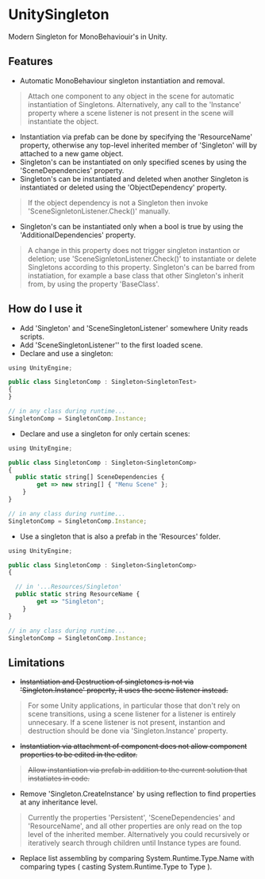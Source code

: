 # UnitySingleton
Modern Singleton for MonoBehaviouir's in Unity.

## Features
- Automatic MonoBehaviour singleton instantiation and removal.
> Attach one component to any object in the scene for automatic instantiation of Singletons. Alternatively, any call to the 'Instance' property where a scene listener is not present in the scene will instantiate the object.
- Instantiation via prefab can be done by specifying the 'ResourceName' property, otherwise any top-level inherited member of 'Singleton' will by attached to a new game object.
- Singleton's can be instantiated on only specified scenes by using the 'SceneDependencies' property.
- Singleton's can be instantiated and deleted when another Singleton is instantiated or deleted using the 'ObjectDependency' property.
> If the object dependency is not a Singleton then invoke 'SceneSignletonListener.Check()' manually.
- Singleton's can be instantiated only when a bool is true by using the 'AdditionalDependencies' property.
> A change in this property does not trigger singleton instantion or deletion; use 'SceneSignletonListener.Check()' to instantiate or delete Singletons according to this property.
> Singleton's can be barred from instatiation, for example a base class that other Singleton's inherit from, by using the property 'BaseClass'.

## How do I use it
- Add 'Singleton' and 'SceneSingletonListener' somewhere Unity reads scripts.
- Add 'SceneSingletonListener'' to the first loaded scene.
- Declare and use a singleton:
```javascript
using UnityEngine;

public class SingletonComp : Singleton<SingletonTest>
{
}

// in any class during runtime...
SingletonComp = SingletonComp.Instance;
```
- Declare and use a singleton for only certain scenes:
```javascript
using UnityEngine;

public class SingletonComp : Singleton<SingletonComp>
{
  public static string[] SceneDependencies {
        get => new string[] { "Menu Scene" };
    }
}

// in any class during runtime...
SingletonComp = SingletonComp.Instance;
```
- Use a singleton that is also a prefab in the 'Resources' folder.
```javascript
using UnityEngine;

public class SingletonComp : Singleton<SingletonComp>
{

  // in '...Resources/Singleton'
  public static string ResourceName {
        get => "Singleton";
    }
}

// in any class during runtime...
SingletonComp = SingletonComp.Instance;
```

## Limitations
- ~~Instantiation and Destruction of singletones is not via 'Singleton.Instance' property, it uses the scene listener instead.~~
> For some Unity applications, in particular those that don't rely on scene transitions, using a scene listener for a listener is entirely unnecesary. If a scene listener is not present, instantion and destruction should be done via 'Singleton.Instance' property. 
- ~~Instantiation via attachment of component does not allow component properties to be edited in the editor.~~
> ~~Allow instantiation via prefab in addition to the current solution that instatiates in code.~~
- Remove 'Singleton.CreateInstance' by using reflection to find properties at any inheritance level.
> Currently the properties 'Persistent', 'SceneDependencies' and 'ResourceName', and all other properties are only read on the top level of the inherited member. Alternatively you could recursively or iteratively search through children until Instance types are found.
- Replace list assembling by comparing System.Runtime.Type.Name with comparing types ( casting System.Runtime.Type to Type ). 

